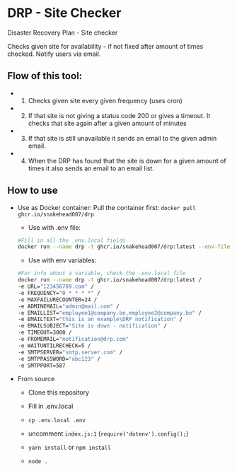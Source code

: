 # DRP - Site Checker
Disaster Recovery Plan - Site checker

Checks given site for availability - if not fixed after amount of times checked. Notify users via email.

## Flow of this tool:

- 1) Checks given site every given frequency (uses cron)
- 2) If that site is not giving a status code 200 or gives a timeout. 
     It checks that site again after a given amount of minutes
- 3) If that site is still unavailable it sends an email to the given admin email.
- 4) When the DRP has found that the site is down for a given amount of times it also sends an email to an email list.

## How to use

- Use as Docker container: 
     Pull the container first: `docker pull ghcr.io/snakehead007/drp`
     
    - Use with .env file:

    ```bash
    #Fill in all the .env.local fields
    docker run --name drp -t ghcr.io/snakehead007/drp:latest --env-file ./.env.local
    ```
    - Use with env variables:
    ```bash
    #For info about a variable, check the .env.local file
    docker run --name drp -t ghcr.io/snakehead007/drp:latest /
    -e URL="123456789.com" /
    -e FREQUENCY="0 * * * *" /
    -e MAXFAILURECOUNTER=24 /
    -e ADMINEMAIL="admin@mail.com" /
    -e EMAILLIST="employee1@company.be,employee2@company.be" /
    -e EMAILTEXT="this is an example\DRP notification" /
    -e EMAILSUBJECT="Site is down - notification" /
    -e TIMEOUT=3000 /
    -e FROMEMAIL="notification@drp.com"
    -e WAITUNTILRECHECK=5 /
    -e SMTPSERVER="smtp.server.com" /
    -e SMTPPASSWORD="abc123" /
    -e SMTPPORT=587
    ```

- From source
    - Clone this repository

    - Fill in .env.local

    - `cp .env.local .env`

    - uncomment `index.js:1` (`require('dotenv').config();`)

    - `yarn install` or `npm install`

    - `node .`
